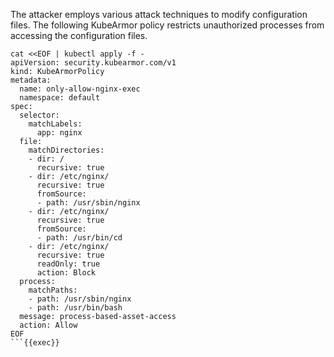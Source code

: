 The attacker employs various attack techniques to modify configuration files. The following KubeArmor policy restricts unauthorized processes from accessing the configuration files.


```
cat <<EOF | kubectl apply -f -
apiVersion: security.kubearmor.com/v1
kind: KubeArmorPolicy
metadata:
  name: only-allow-nginx-exec
  namespace: default
spec:
  selector:
    matchLabels:
      app: nginx
  file:
    matchDirectories:
    - dir: /
      recursive: true
    - dir: /etc/nginx/
      recursive: true
      fromSource:
      - path: /usr/sbin/nginx
    - dir: /etc/nginx/
      recursive: true
      fromSource:
      - path: /usr/bin/cd
    - dir: /etc/nginx/
      recursive: true
      readOnly: true
      action: Block
  process:
    matchPaths:
    - path: /usr/sbin/nginx
    - path: /usr/bin/bash
  message: process-based-asset-access
  action: Allow
EOF
```{{exec}}
